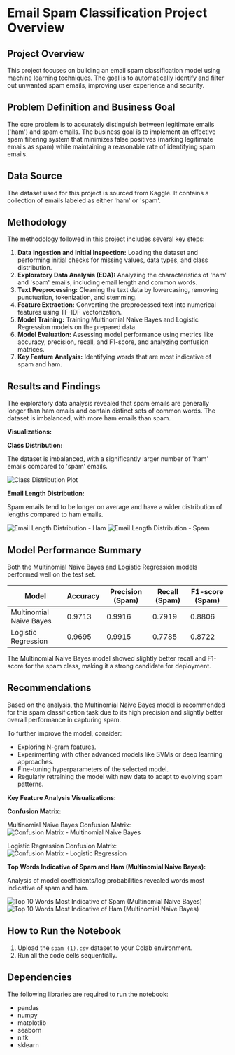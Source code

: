 
# Email Spam Classification Project Overview

## Project Overview

This project focuses on building an email spam classification model using machine learning techniques. The goal is to automatically identify and filter out unwanted spam emails, improving user experience and security.

## Problem Definition and Business Goal

The core problem is to accurately distinguish between legitimate emails ('ham') and spam emails. The business goal is to implement an effective spam filtering system that minimizes false positives (marking legitimate emails as spam) while maintaining a reasonable rate of identifying spam emails.

## Data Source

The dataset used for this project is sourced from Kaggle. It contains a collection of emails labeled as either 'ham' or 'spam'.

## Methodology

The methodology followed in this project includes several key steps:

1.  **Data Ingestion and Initial Inspection:** Loading the dataset and performing initial checks for missing values, data types, and class distribution.
2.  **Exploratory Data Analysis (EDA):** Analyzing the characteristics of 'ham' and 'spam' emails, including email length and common words.
3.  **Text Preprocessing:** Cleaning the text data by lowercasing, removing punctuation, tokenization, and stemming.
4.  **Feature Extraction:** Converting the preprocessed text into numerical features using TF-IDF vectorization.
5.  **Model Training:** Training Multinomial Naive Bayes and Logistic Regression models on the prepared data.
6.  **Model Evaluation:** Assessing model performance using metrics like accuracy, precision, recall, and F1-score, and analyzing confusion matrices.
7.  **Key Feature Analysis:** Identifying words that are most indicative of spam and ham.

## Results and Findings

The exploratory data analysis revealed that spam emails are generally longer than ham emails and contain distinct sets of common words. The dataset is imbalanced, with more ham emails than spam.

**Visualizations:**

**Class Distribution:**

The dataset is imbalanced, with a significantly larger number of 'ham' emails compared to 'spam' emails.

![Class Distribution Plot](images/class_dist.png)

**Email Length Distribution:**

Spam emails tend to be longer on average and have a wider distribution of lengths compared to ham emails.

![Email Length Distribution - Ham](https://github.com/AnupallaviArul/Email-Spam-and-Ham-Classification/blob/main/length_dist.png)
![Email Length Distribution - Spam](https://github.com/AnupallaviArul/Email-Spam-and-Ham-Classification/blob/main/length_dist.png)

## Model Performance Summary

Both the Multinomial Naive Bayes and Logistic Regression models performed well on the test set.

| Model                    | Accuracy | Precision (Spam) | Recall (Spam) | F1-score (Spam) |
|--------------------------|----------|------------------|---------------|-----------------|
| Multinomial Naive Bayes  | 0.9713   | 0.9916           | 0.7919        | 0.8806          |
| Logistic Regression      | 0.9695   | 0.9915           | 0.7785        | 0.8722          |

The Multinomial Naive Bayes model showed slightly better recall and F1-score for the spam class, making it a strong candidate for deployment.

## Recommendations

Based on the analysis, the Multinomial Naive Bayes model is recommended for this spam classification task due to its high precision and slightly better overall performance in capturing spam.

To further improve the model, consider:
- Exploring N-gram features.
- Experimenting with other advanced models like SVMs or deep learning approaches.
- Fine-tuning hyperparameters of the selected model.
- Regularly retraining the model with new data to adapt to evolving spam patterns.

**Key Feature Analysis Visualizations:**

**Confusion Matrix:**

Multinomial Naive Bayes Confusion Matrix:
![Confusion Matrix - Multinomial Naive Bayes](https://github.com/AnupallaviArul/Email-Spam-and-Ham-Classification/blob/main/confusion_matrix_NB.png)

Logistic Regression Confusion Matrix:
![Confusion Matrix - Logistic Regression](https://github.com/AnupallaviArul/Email-Spam-and-Ham-Classification/blob/main/confusion_matrix_LR.png)

**Top Words Indicative of Spam and Ham (Multinomial Naive Bayes):**

Analysis of model coefficients/log probabilities revealed words most indicative of spam and ham.

![Top 10 Words Most Indicative of Spam (Multinomial Naive Bayes)](https://github.com/AnupallaviArul/Email-Spam-and-Ham-Classification/blob/main/top_words_spam.png)
![Top 10 Words Most Indicative of Ham (Multinomial Naive Bayes)](https://github.com/AnupallaviArul/Email-Spam-and-Ham-Classification/blob/main/top_words_ham.png)


## How to Run the Notebook

1.  Upload the `spam (1).csv` dataset to your Colab environment.
2.  Run all the code cells sequentially.

## Dependencies

The following libraries are required to run the notebook:
- pandas
- numpy
- matplotlib
- seaborn
- nltk
- sklearn
